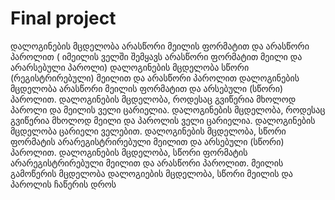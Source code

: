 # Final project
დალოგინების მცდელობა არასწორი მეილის ფორმატით და არასწორი პაროლით ( იმეილის ველში შემყავს არასწორი ფორმატით მეილი და არარსებული პაროლი)
დალოგინების მცდელობა სწორი (რეგისტრირებული) მეილით და არასწორი პაროლით
დალოგინების მცდელობა არასწორი მეილის ფორმატით და არსებული (სწორი) პაროლით.
დალოგინების მცდელობა, როდესაც გვიწერია მხოლოდ პაროლი და მეილის ველი ცარიელია.
დალოგინების მცდელობა, როდესაც გვიწერია მხოლოდ მეილი და პაროლის ველი ცარიელია.
დალოგინების მცდელობა ცარიელი ველებით.
დალოგინების მცდელობა, სწორი ფორმატის არარეგისტრირებული მეილით და არსებული (სწორი) პაროლით.
დალოგინების მცდელობა, სწორი ფორმატის არარეგისტრირებული მეილით და არასწორი პაროლით.
მეილის გამოწერის მცდელობა
დალოგიების მცდელობა, სწორი მეილის და პაროლის ჩაწერის დროს
